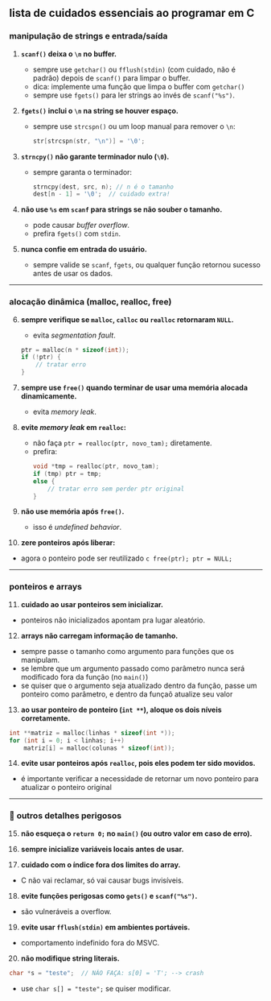 ## **lista de cuidados essenciais ao programar em C**

### **manipulação de strings e entrada/saída**

1. **`scanf()` deixa o `\n` no buffer.**
   * sempre use `getchar()` ou `fflush(stdin)` (com cuidado, não é padrão) depois de `scanf()` para limpar o buffer.
   * dica: implemente uma função que limpa o buffer com `getchar()`
   * sempre use `fgets()` para ler strings ao invés de `scanf("%s")`.

2. **`fgets()` inclui o `\n` na string se houver espaço.**
   * sempre use `strcspn()` ou um loop manual para remover o `\n`:
     ```c
     str[strcspn(str, "\n")] = '\0';
     ```

3. **`strncpy()` não garante terminador nulo (`\0`).**
   * sempre garanta o terminador:
     ```c
     strncpy(dest, src, n); // n é o tamanho
     dest[n - 1] = '\0';  // cuidado extra!
     ```

4. **não use `%s` em `scanf` para strings se não souber o tamanho.**
   * pode causar *buffer overflow*.
   * prefira `fgets()` com `stdin`.

5. **nunca confie em entrada do usuário.**
   * sempre valide se `scanf`, `fgets`, ou qualquer função retornou sucesso antes de usar os dados.

---

### **alocação dinâmica (malloc, realloc, free)**

6. **sempre verifique se `malloc`, `calloc` ou `realloc` retornaram `NULL`.**
   * evita *segmentation fault*.
   ```c
   ptr = malloc(n * sizeof(int));
   if (!ptr) {
       // tratar erro
   }
   ```

7. **sempre use `free()` quando terminar de usar uma memória alocada dinamicamente.**
   * evita *memory leak*.

8. **evite *memory leak* em `realloc`:**
   * não faça `ptr = realloc(ptr, novo_tam);` diretamente.
   * prefira:
     ```c
     void *tmp = realloc(ptr, novo_tam);
     if (tmp) ptr = tmp;
     else {
         // tratar erro sem perder ptr original
     }
     ```

9. **não use memória após `free()`.**
   * isso é *undefined behavior*.

10. **zere ponteiros após liberar:**
   * agora o ponteiro pode ser reutilizado
    ```c
    free(ptr);
    ptr = NULL;
    ```

---

### **ponteiros e arrays**

11. **cuidado ao usar ponteiros sem inicializar.**
* ponteiros não inicializados apontam pra lugar aleatório.

12. **arrays não carregam informação de tamanho.**
* sempre passe o tamanho como argumento para funções que os manipulam.
* se lembre que um argumento passado como parâmetro nunca será modificado fora da função (no `main()`)
* se quiser que o argumento seja atualizado dentro da função, passe um ponteiro como parâmetro, e dentro da funçaõ atualize seu valor

13. **ao usar ponteiro de ponteiro (`int **`), aloque os dois níveis corretamente.**
```c
int **matriz = malloc(linhas * sizeof(int *));
for (int i = 0; i < linhas; i++)
    matriz[i] = malloc(colunas * sizeof(int));
```

14. **evite usar ponteiros após `realloc`, pois eles podem ter sido movidos.**
* é importante verificar a necessidade de retornar um novo ponteiro para atualizar o ponteiro original

---

### 🧠 **outros detalhes perigosos**

15. **não esqueça o `return 0;` no `main()` (ou outro valor em caso de erro).**

16. **sempre inicialize variáveis locais antes de usar.**

17. **cuidado com o índice fora dos limites do array.**
* C não vai reclamar, só vai causar bugs invisíveis.

18. **evite funções perigosas como `gets()` e `scanf("%s")`.**
* são vulneráveis a overflow.

19. **evite usar `fflush(stdin)` em ambientes portáveis.**
* comportamento indefinido fora do MSVC.

20. **não modifique string literais.**
```c
char *s = "teste";  // NÃO FAÇA: s[0] = 'T'; --> crash
```
* use `char s[] = "teste";` se quiser modificar.


